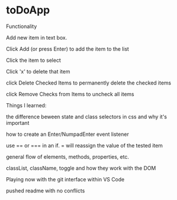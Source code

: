 # toDoApp

Functionality

Add new item in text box. 

Click Add (or press Enter) to add the item to the list

Click the item to select

Click 'x' to delete that item

click Delete Checked Items to permanently delete the checked items

click Remove Checks from Items to uncheck all items


Things I learned:

the difference beween state and class selectors in css and why it's important

how to create an Enter/NumpadEnter event listener 

use == or === in an if. = will reassign the value of the tested item

general flow of elements, methods, properties, etc.

classList, className, toggle and how they work with the DOM

Playing now with the git interface within VS Code

pushed readme with no conflicts


